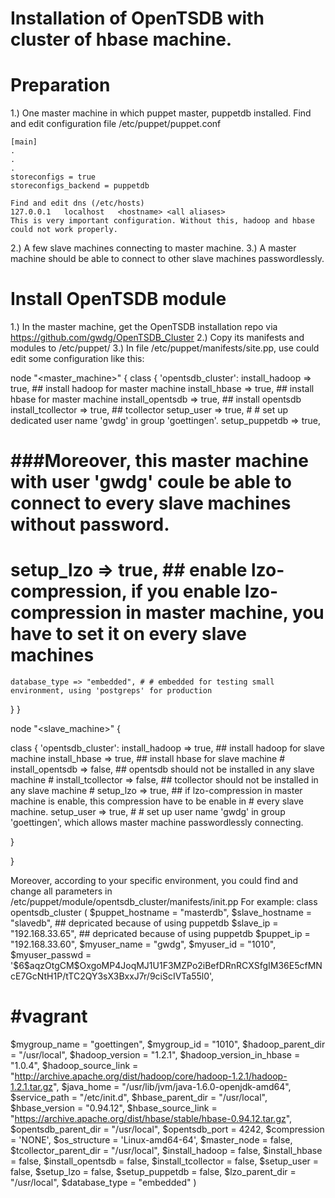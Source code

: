 Installation of OpenTSDB with cluster of hbase machine.
==========
<h1> Preparation </h1>

1.) One master machine in which puppet master, puppetdb installed.
	Find and edit configuration file /etc/puppet/puppet.conf
	
	[main]
	.
	.
	.
	storeconfigs = true
	storeconfigs_backend = puppetdb
	
	Find and edit dns (/etc/hosts)
	127.0.0.1	localhost	<hostname> <all aliases>
	This is very important configuration. Without this, hadoop and hbase could not work properly. 

2.) A few slave machines connecting to master machine.
3.) A master machine should be able to connect to other slave machines passwordlessly.

<h1> Install OpenTSDB module </h1>

1.) In the master machine, get the OpenTSDB installation repo via https://github.com/gwdg/OpenTSDB_Cluster
2.) Copy its manifests and modules to /etc/puppet/
3.) In file /etc/puppet/manifests/site.pp, use could edit some configuration like this:

node "<master_machine>" {
  class { 'opentsdb_cluster':
        install_hadoop     => true,        ## install hadoop for master machine
        install_hbase      => true,        ## install hbase for master machine
        install_opentsdb   => true,        ## install opentsdb
        install_tcollector => true,        ## tcollector
    setup_user     => true, # # set up dedicated user name 'gwdg' in group 'goettingen'.
    setup_puppetdb => true,
  # ###Moreover, this master machine with user 'gwdg' coule be able to connect to every slave machines without password.

  #    	setup_lzo          => true,        ## enable lzo-compression, if you enable lzo-compression in master machine, you have to set it on every slave machines
  
   	database_type => "embedded", # # embedded for testing small environment, using 'postgreps' for production
  }
}

node "<slave_machine>" {
  

  class { 'opentsdb_cluster':
       install_hadoop     => true,       ## install hadoop for slave machine
        install_hbase      => true,      ## install hbase for slave machine
    #    install_opentsdb   => false,     ## opentsdb should not be installed in any slave machine
    #    install_tcollector => false,     ## tcollector should not be installed in any slave machine
    #    setup_lzo          => true,      ## if lzo-compression in master machine is enable, this compression have to be enable in
    #    every slave machine.
    setup_user => true, # # set up user name 'gwdg' in group 'goettingen', which allows master machine passwordlessly connecting.
  
  }

}


Moreover, according to your specific environment, you could find and change all parameters in /etc/puppet/module/opentsdb_cluster/manifests/init.pp
For example:
class opentsdb_cluster (
  $puppet_hostname         = "masterdb",
  $slave_hostname          = "slavedb",			## depricated because of using puppetdb
  $slave_ip                = "192.168.33.65",		## depricated because of using puppetdb
  $puppet_ip               = "192.168.33.60", 
  $myuser_name             = "gwdg",
  $myuser_id               = "1010",
  $myuser_passwd           = '\$6\$aqzOtgCM\$OxgoMP4JoqMJ1U1F3MZPo2iBefDRnRCXSfgIM36E5cfMNcE7GcNtH1P/tTC2QY3sX3BxxJ7r/9ciScIVTa55l0',
  # #vagrant
  $mygroup_name            = "goettingen",
  $mygroup_id              = "1010",
  $hadoop_parent_dir       = "/usr/local",
  $hadoop_version          = "1.2.1",
  $hadoop_version_in_hbase = "1.0.4",
  $hadoop_source_link      = "http://archive.apache.org/dist/hadoop/core/hadoop-1.2.1/hadoop-1.2.1.tar.gz",
  $java_home               = "/usr/lib/jvm/java-1.6.0-openjdk-amd64",
  $service_path            = "/etc/init.d",
  $hbase_parent_dir        = "/usr/local",
  $hbase_version           = "0.94.12",
  $hbase_source_link       = "https://archive.apache.org/dist/hbase/stable/hbase-0.94.12.tar.gz",
  $opentsdb_parent_dir     = "/usr/local",
  $opentsdb_port           = 4242,
  $compression             = 'NONE',
  $os_structure            = 'Linux-amd64-64',
  $master_node             = false,
  $tcollector_parent_dir   = "/usr/local",
  $install_hadoop          = false,
  $install_hbase           = false,
  $install_opentsdb        = false,
  $install_tcollector      = false,
  $setup_user              = false,
  $setup_lzo               = false,
  $setup_puppetdb          = false, 
  $lzo_parent_dir          = "/usr/local",
  $database_type           = "embedded" )


